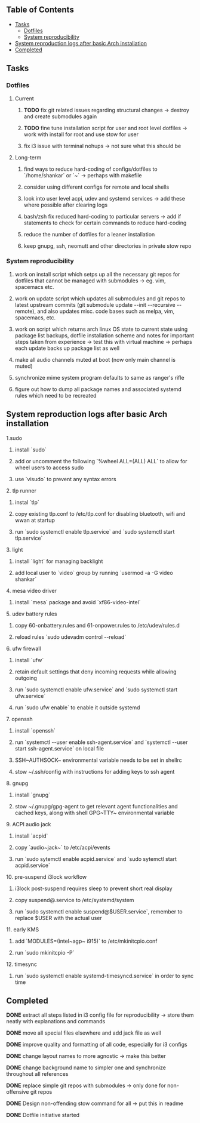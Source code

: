 ## Table of Contents
-   [Tasks](#tasks)
    -   [Dotfiles](#dotfiles)
    -   [System reproducibility](#system-reproducibility)
-   [System reproduction logs after basic Arch
    installation](#system-reproduction-logs-after-basic-arch-installation)
-   [Completed](#completed)

Tasks
-----

### Dotfiles

1.  Current

    1.  **TODO** fix git related issues regarding structural
        changes -\> destroy and create submodules again

    2.  **TODO** fine tune installation script for user and
        root level dotfiles -\> work with install for root and use stow
        for user

    3.  fix i3 issue with terminal nohups -\> not sure what this should
        be

2.  Long-term

    1.  find ways to reduce hard-coding of configs/dotfiles to
        \`/home/shankar\` or \`\~\` -\> perhaps with makefile

    2.  consider using different configs for remote and local shells

    3.  look into user level acpi, udev and systemd services -\> add
        these where possible after clearing logs

    4.  bash/zsh fix reduced hard-coding to particular servers -\> add
        if statements to check for certain commands to reduce
        hard-coding

    5.  reduce the number of dotfiles for a leaner installation

    6.  keep gnupg, ssh, neomutt and other directories in private stow
        repo

### System reproducibility

1.  work on install script which setps up all the necessary git repos
    for dotfiles that cannot be managed with submodules -\> eg. vim,
    spacemacs etc.

2.  work on update script which updates all submodules and git repos to
    latest upstream commits (git submodule update --init --recursive
    --remote), and also updates misc. code bases such as melpa, vim,
    spacemacs, etc.

3.  work on script which returns arch linux OS state to current state
    using package list backups, dotfile installation scheme and notes
    for important steps taken from experience -\> test this with virtual
    machine -\> perhaps each update backs up package list as well

4.  make all audio channels muted at boot (now only main channel is
    muted)

5.  synchronize mime system program defaults to same as ranger\'s rifle

6.  figure out how to dump all package names and associated systemd
    rules which need to be recreated

System reproduction logs after basic Arch installation
------------------------------------------------------

1.sudo

1.  install \`sudo\`

2.  add or uncomment the following \`%wheel ALL=(ALL) ALL\` to allow for
    wheel users to access sudo

3.  use \`visudo\` to prevent any syntax errors

2\. tlp runner

1.  instal \`tlp\`

2.  copy existing tlp.conf to /etc/tlp.conf for disabling bluetooth,
    wifi and wwan at startup

3.  run \`sudo systemctl enable tlp.service\` and \`sudo systemctl start
    tlp.service\`

3\. light

1.  install \`light\` for managing backlight

2.  add local user to \`video\` group by running \`usermod -a -G video
    shankar\`

4\. mesa video driver

1.  install \`mesa\` package and avoid \`xf86-video-intel\`

5\. udev battery rules

1.  copy 60-onbattery.rules and 61-onpower.rules to /etc/udev/rules.d

2.  reload rules \`sudo udevadm control --reload\`

6\. ufw firewall

1.  install \`ufw\`

2.  retain default settings that deny incoming requests while allowing
    outgoing

3.  run \`sudo systemctl enable ufw.service\` and \`sudo systemctl start
    ufw.service\`

4.  run \`sudo ufw enable\` to enable it outside systemd

7\. openssh

1.  install \`openssh\`

2.  run \`systemctl --user enable ssh-agent.service\` and \`systemctl
    --user start ssh-agent.service\` on local file

3.  SSH~AUTHSOCK~ environmental variable needs to be set in shellrc

4.  stow \~/.ssh/config with instructions for adding keys to ssh agent

8\. gnupg

1.  install \`gnupg\`

2.  stow \~/.gnupg/gpg-agent to get relevant agent functionalities and
    cached keys, along with shell GPG~TTY~ environmental variable

9\. ACPI audio jack

1.  install \`acpid\`

2.  copy \`audio~jack~\` to /etc/acpi/events

3.  run \`sudo sytemctl enable acpid.service\` and \`sudo sytemctl start
    acpid.service\`

10\. pre-suspend i3lock workflow

1.  i3lock post-suspend requires sleep to prevent short real display

2.  copy suspend@.service to /etc/systemd/system

3.  run \`sudo systemctl enable suspend@\$USER.service\`, remember to
    replace \$USER with the actual user

11\. early KMS

1.  add \`MODULES=(intel~agp~ i915)\` to /etc/mkinitcpio.conf

2.  run \`sudo mkinitcpio -P\`

12\. timesync

1.  run \`sudo systemctl enable systemd-timesyncd.service\` in order to
    sync time

Completed
---------

**DONE** extract all steps listed in i3 config file for
reproducibility -\> store them neatly with explanations and commands

**DONE** move all special files elsewhere and add jack file
as well

**DONE** improve quality and formatting of all code,
especially for i3 configs

**DONE** change layout names to more agnostic -\> make this
better

**DONE** change background name to simpler one and
synchronize throughout all references

**DONE** replace simple git repos with submodules -\> only
done for non-offensive git repos

**DONE** Design non-offending stow command for all -\> put
this in readme

**DONE** Dotfile initiative started
